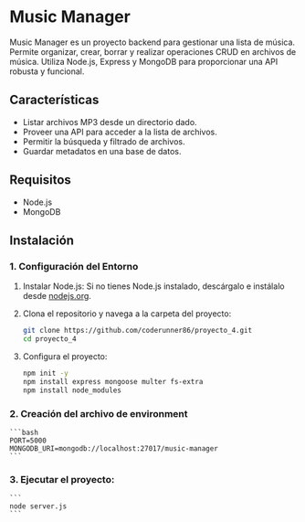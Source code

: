 # Music Manager

Music Manager es un proyecto backend para gestionar una lista de música. Permite organizar, crear, borrar y realizar operaciones CRUD en archivos de música. Utiliza Node.js, Express y MongoDB para proporcionar una API robusta y funcional.

## Características

- Listar archivos MP3 desde un directorio dado.
- Proveer una API para acceder a la lista de archivos.
- Permitir la búsqueda y filtrado de archivos.
- Guardar metadatos en una base de datos.

## Requisitos

- Node.js
- MongoDB

## Instalación

### 1. Configuración del Entorno

1. Instalar Node.js: Si no tienes Node.js instalado, descárgalo e instálalo desde [nodejs.org](https://nodejs.org/).
2. Clona el repositorio y navega a la carpeta del proyecto:

    ```bash
    git clone https://github.com/coderunner86/proyecto_4.git
    cd proyecto_4
    ```

3. Configura el proyecto:

    ```bash
    npm init -y
    npm install express mongoose multer fs-extra
    npm install node_modules
    ```

### 2. Creación del archivo de environment
    
    ```bash
    PORT=5000
    MONGODB_URI=mongodb://localhost:27017/music-manager
    ```

### 3. Ejecutar el proyecto:

    ```
    node server.js
    ```
